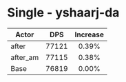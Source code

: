 # Single - yshaarj-da
| Actor | DPS | Increase |
|---|:---:|:---:|
|after|77121|0.39%|
|after_am|77115|0.38%|
|Base|76819|0.00%|
